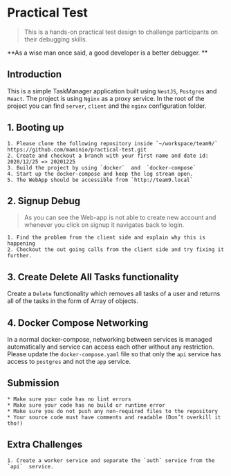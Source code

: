 # Practical Test
> This is a hands-on practical test design to challenge participants on their debugging skills.  

**As a wise man once said, a good developer is a better debugger. **

## Introduction 
This is a simple TaskManager application built using `NestJS`, `Postgres` and `React`. The project is using `Nginx` as a proxy service. 
In the root of the project you can find `server`, `client`  and the `nginx` configuration folder. 


## 1. Booting up 
	1. Please clone the following repository inside `~/workspace/team9/`
	https://github.com/maminio/practical-test.git
	2. Create and checkout a branch with your first name and date id: 2020/12/25 => 20201225
	3. Build the project by using `docker`  and  `docker-compose`  
	4. Start up the docker-compose and keep the log stream open.
	5. The WebApp should be accessible from `http://team9.local`


## 2. Signup Debug
> As you can see the Web-app is not able to create new account and whenever you click on signup it navigates back to login.  

	1. Find the problem from the client side and explain why this is happening
	2. Checkout the out going calls from the client side and try fixing it further. 


## 3. Create Delete All Tasks functionality 
Create a `Delete` functionality which removes all tasks of a user and returns all of the tasks in the form of Array of objects.


## 4. Docker Compose Networking 
In a normal docker-compose, networking between services is managed automatically and service can access each other without any restriction. Please update the `docker-compose.yaml` file so that only the `api` service has access to `postgres` and not the `app` service. 

## Submission 
	* Make sure your code has no lint errors 
	* Make sure your code has no build or runtime error
	* Make sure you do not push any non-required files to the repository
	* Your source code must have comments and readable (Don’t overkill it tho!)

## Extra Challenges 
	1. Create a worker service and separate the `auth` service from the `api`  service. 







